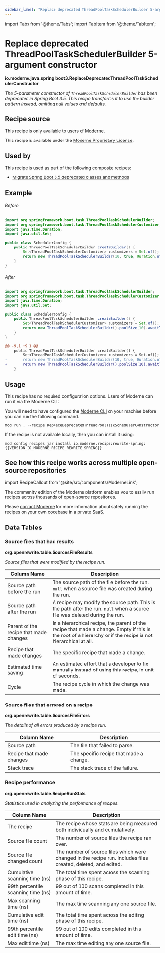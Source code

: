 ```yaml
---
sidebar_label: "Replace deprecated ThreadPoolTaskSchedulerBuilder 5-argument constructor"
---
```


import Tabs from '@theme/Tabs';
import TabItem from '@theme/TabItem';

# Replace deprecated ThreadPoolTaskSchedulerBuilder 5-argument constructor

**io.moderne.java.spring.boot3.ReplaceDeprecatedThreadPoolTaskSchedulerConstructor**

_The 5-parameter constructor of `ThreadPoolTaskSchedulerBuilder` has been deprecated in Spring Boot 3.5. This recipe transforms it to use the builder pattern instead, omitting null values and defaults._

## Recipe source

This recipe is only available to users of [Moderne](https://docs.moderne.io/).


This recipe is available under the [Moderne Proprietary License](https://docs.moderne.io/licensing/overview).


## Used by

This recipe is used as part of the following composite recipes:

* [Migrate Spring Boot 3.5 deprecated classes and methods](/recipes/java/spring/boot3/springboot35deprecations.md)

## Example


<Tabs groupId="beforeAfter">
<TabItem value="java" label="java">


###### Before
```java
import org.springframework.boot.task.ThreadPoolTaskSchedulerBuilder;
import org.springframework.boot.task.ThreadPoolTaskSchedulerCustomizer;
import java.time.Duration;
import java.util.Set;

public class SchedulerConfig {
    public ThreadPoolTaskSchedulerBuilder createBuilder() {
        Set<ThreadPoolTaskSchedulerCustomizer> customizers = Set.of();
        return new ThreadPoolTaskSchedulerBuilder(10, true, Duration.ofSeconds(30), "task-", customizers);
    }
}
```

###### After
```java
import org.springframework.boot.task.ThreadPoolTaskSchedulerBuilder;
import org.springframework.boot.task.ThreadPoolTaskSchedulerCustomizer;
import java.time.Duration;
import java.util.Set;

public class SchedulerConfig {
    public ThreadPoolTaskSchedulerBuilder createBuilder() {
        Set<ThreadPoolTaskSchedulerCustomizer> customizers = Set.of();
        return new ThreadPoolTaskSchedulerBuilder().poolSize(10).awaitTermination(true).awaitTerminationPeriod(Duration.ofSeconds(30)).threadNamePrefix("task-").customizers(customizers);
    }
}
```

</TabItem>
<TabItem value="diff" label="Diff" >

```diff
@@ -9,1 +9,1 @@
    public ThreadPoolTaskSchedulerBuilder createBuilder() {
        Set<ThreadPoolTaskSchedulerCustomizer> customizers = Set.of();
-       return new ThreadPoolTaskSchedulerBuilder(10, true, Duration.ofSeconds(30), "task-", customizers);
+       return new ThreadPoolTaskSchedulerBuilder().poolSize(10).awaitTermination(true).awaitTerminationPeriod(Duration.ofSeconds(30)).threadNamePrefix("task-").customizers(customizers);
    }
```
</TabItem>
</Tabs>


## Usage

This recipe has no required configuration options. Users of Moderne can run it via the Moderne CLI:
<Tabs groupId="projectType">


<TabItem value="moderne-cli" label="Moderne CLI">

You will need to have configured the [Moderne CLI](https://docs.moderne.io/user-documentation/moderne-cli/getting-started/cli-intro) on your machine before you can run the following command.

```shell title="shell"
mod run . --recipe ReplaceDeprecatedThreadPoolTaskSchedulerConstructor
```

If the recipe is not available locally, then you can install it using:
```shell
mod config recipes jar install io.moderne.recipe:rewrite-spring:{{VERSION_IO_MODERNE_RECIPE_REWRITE_SPRING}}
```
</TabItem>
</Tabs>

## See how this recipe works across multiple open-source repositories

import RecipeCallout from '@site/src/components/ModerneLink';

<RecipeCallout link="https://app.moderne.io/recipes/io.moderne.java.spring.boot3.ReplaceDeprecatedThreadPoolTaskSchedulerConstructor" />

The community edition of the Moderne platform enables you to easily run recipes across thousands of open-source repositories.

Please [contact Moderne](https://moderne.io/product) for more information about safely running the recipes on your own codebase in a private SaaS.
## Data Tables

<Tabs groupId="data-tables">
<TabItem value="org.openrewrite.table.SourcesFileResults" label="SourcesFileResults">

### Source files that had results
**org.openrewrite.table.SourcesFileResults**

_Source files that were modified by the recipe run._

| Column Name | Description |
| ----------- | ----------- |
| Source path before the run | The source path of the file before the run. `null` when a source file was created during the run. |
| Source path after the run | A recipe may modify the source path. This is the path after the run. `null` when a source file was deleted during the run. |
| Parent of the recipe that made changes | In a hierarchical recipe, the parent of the recipe that made a change. Empty if this is the root of a hierarchy or if the recipe is not hierarchical at all. |
| Recipe that made changes | The specific recipe that made a change. |
| Estimated time saving | An estimated effort that a developer to fix manually instead of using this recipe, in unit of seconds. |
| Cycle | The recipe cycle in which the change was made. |

</TabItem>

<TabItem value="org.openrewrite.table.SourcesFileErrors" label="SourcesFileErrors">

### Source files that errored on a recipe
**org.openrewrite.table.SourcesFileErrors**

_The details of all errors produced by a recipe run._

| Column Name | Description |
| ----------- | ----------- |
| Source path | The file that failed to parse. |
| Recipe that made changes | The specific recipe that made a change. |
| Stack trace | The stack trace of the failure. |

</TabItem>

<TabItem value="org.openrewrite.table.RecipeRunStats" label="RecipeRunStats">

### Recipe performance
**org.openrewrite.table.RecipeRunStats**

_Statistics used in analyzing the performance of recipes._

| Column Name | Description |
| ----------- | ----------- |
| The recipe | The recipe whose stats are being measured both individually and cumulatively. |
| Source file count | The number of source files the recipe ran over. |
| Source file changed count | The number of source files which were changed in the recipe run. Includes files created, deleted, and edited. |
| Cumulative scanning time (ns) | The total time spent across the scanning phase of this recipe. |
| 99th percentile scanning time (ns) | 99 out of 100 scans completed in this amount of time. |
| Max scanning time (ns) | The max time scanning any one source file. |
| Cumulative edit time (ns) | The total time spent across the editing phase of this recipe. |
| 99th percentile edit time (ns) | 99 out of 100 edits completed in this amount of time. |
| Max edit time (ns) | The max time editing any one source file. |

</TabItem>

</Tabs>
